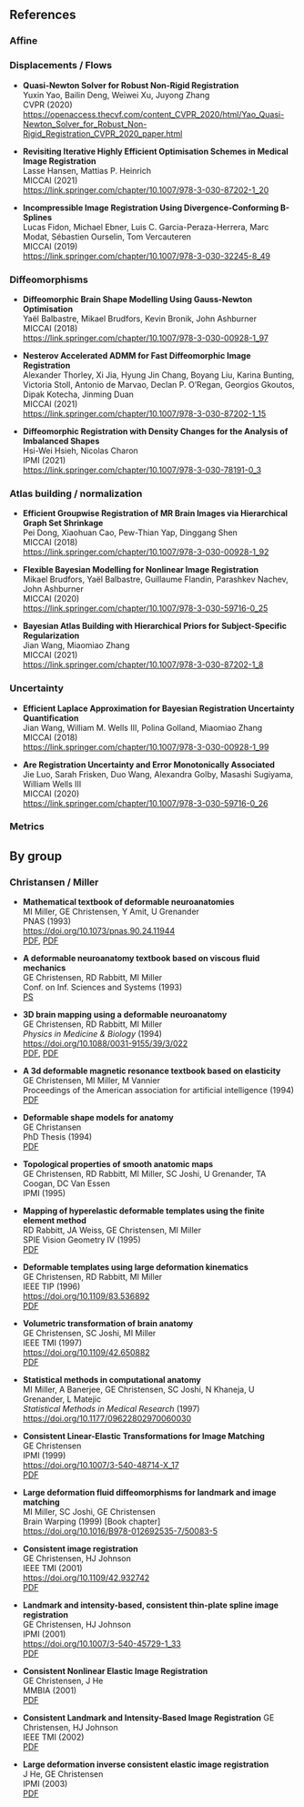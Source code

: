 ## References

### Affine


### Displacements / Flows

- **Quasi-Newton Solver for Robust Non-Rigid Registration** <br />
  Yuxin Yao, Bailin Deng, Weiwei Xu, Juyong Zhang <br />
  CVPR (2020) <br />
  https://openaccess.thecvf.com/content_CVPR_2020/html/Yao_Quasi-Newton_Solver_for_Robust_Non-Rigid_Registration_CVPR_2020_paper.html

- **Revisiting Iterative Highly Efficient Optimisation Schemes in Medical Image Registration** <br />
  Lasse Hansen, Mattias P. Heinrich <br />
  MICCAI (2021) <br />
  https://link.springer.com/chapter/10.1007/978-3-030-87202-1_20

- **Incompressible Image Registration Using Divergence-Conforming B-Splines** <br />
  Lucas Fidon, Michael Ebner, Luis C. Garcia-Peraza-Herrera, Marc Modat, Sébastien Ourselin, Tom Vercauteren <br />
  MICCAI (2019) <br />
  https://link.springer.com/chapter/10.1007/978-3-030-32245-8_49

### Diffeomorphisms

- **Diffeomorphic Brain Shape Modelling Using Gauss-Newton Optimisation** <br />
  Yaël Balbastre, Mikael Brudfors, Kevin Bronik, John Ashburner <br />
  MICCAI (2018) <br />
  https://link.springer.com/chapter/10.1007/978-3-030-00928-1_97

- **Nesterov Accelerated ADMM for Fast Diffeomorphic Image Registration** <br />
  Alexander Thorley, Xi Jia, Hyung Jin Chang, Boyang Liu, Karina Bunting, Victoria Stoll, Antonio de Marvao, Declan P. O’Regan, Georgios Gkoutos, Dipak Kotecha, Jinming Duan <br />
  MICCAI (2021) <br />
  https://link.springer.com/chapter/10.1007/978-3-030-87202-1_15

- **Diffeomorphic Registration with Density Changes for the Analysis of Imbalanced Shapes** <br />
  Hsi-Wei Hsieh, Nicolas Charon  <br />
  IPMI (2021) <br />
  https://link.springer.com/chapter/10.1007/978-3-030-78191-0_3

### Atlas building / normalization

- **Efficient Groupwise Registration of MR Brain Images via Hierarchical Graph Set Shrinkage** <br />
  Pei Dong, Xiaohuan Cao, Pew-Thian Yap, Dinggang Shen <br />
  MICCAI (2018) <br />
  https://link.springer.com/chapter/10.1007/978-3-030-00928-1_92

- **Flexible Bayesian Modelling for Nonlinear Image Registration** <br />
  Mikael Brudfors, Yaël Balbastre, Guillaume Flandin, Parashkev Nachev, John Ashburner <br />
  MICCAI (2020) <br />
  https://link.springer.com/chapter/10.1007/978-3-030-59716-0_25

- **Bayesian Atlas Building with Hierarchical Priors for Subject-Specific Regularization** <br />
  Jian Wang, Miaomiao Zhang <br />
  MICCAI (2021) <br />
  https://link.springer.com/chapter/10.1007/978-3-030-87202-1_8

### Uncertainty 

- **Efficient Laplace Approximation for Bayesian Registration Uncertainty Quantification** <br />
  Jian Wang, William M. Wells III, Polina Golland, Miaomiao Zhang <br />
  MICCAI (2018) <br />
  https://link.springer.com/chapter/10.1007/978-3-030-00928-1_99

- **Are Registration Uncertainty and Error Monotonically Associated** <br />
  Jie Luo, Sarah Frisken, Duo Wang, Alexandra Golby, Masashi Sugiyama, William Wells III <br />
  MICCAI (2020) <br />
  https://link.springer.com/chapter/10.1007/978-3-030-59716-0_26
  
### Metrics


## By group

### Christansen / Miller

- **Mathematical textbook of deformable neuroanatomies** <br />
  MI Miller, GE Christensen, Y Amit, U Grenander <br />
  PNAS (1993) <br />
  https://doi.org/10.1073/pnas.90.24.11944 <br />
  [PDF](https://www.pnas.org/doi/pdf/10.1073/pnas.90.24.11944?download=true), [PDF](http://user.engineering.uiowa.edu/~gec/papers/miller-christensen-grenander-pnas93.pdf)

- **A deformable neuroanatomy textbook based on viscous fluid mechanics** <br />
  GE Christensen, RD Rabbitt, MI Miller <br />
  Conf. on Inf. Sciences and Systems (1993) <br />
  [PS](http://user.engineering.uiowa.edu/~gec/papers/christensen_JHpaper.ps.gz)

- **3D brain mapping using a deformable neuroanatomy** <br />
  GE Christensen, RD Rabbitt, MI Miller <br />
  _Physics in Medicine & Biology_ (1994) <br />
  https://doi.org/10.1088/0031-9155/39/3/022 <br />
  [PDF](https://iopscience.iop.org/article/10.1088/0031-9155/39/3/022/pdf?casa_token=VjM9MQ0cvDcAAAAA:O3BfdQLd_OjyX4EjibsJkszpqsT37C4xdGrmLm8qVD0ZaOQmXt0dTu2VYzOEiE29EspZhk8BGjfQ58I1BajqpivxSqo),
  [PDF](http://user.engineering.uiowa.edu/~gec/papers/christensen_phys_med_bio94.pdf)

- **A 3d deformable magnetic resonance textbook based on elasticity** <br />
  GE Christensen, MI Miller, M Vannier <br />
  Proceedings of the American association for artificial intelligence (1994) <br />
  [PDF](https://www.academia.edu/download/46371618/A_3D_Deformable_Magnetic_Resonance_Textb20160609-17937-7w0fpv.pdf)

- **Deformable shape models for anatomy** <br />
  GE Christansen <br />
  PhD Thesis (1994) <br />
  [PDF](https://www.proquest.com/openview/d04c5fb1b3f5d8ba7f5fd17dadf37459/1?pq-origsite=gscholar&cbl=18750&diss=y)

- **Topological properties of smooth anatomic maps** <br />
  GE Christensen, RD Rabbitt, MI Miller, SC Joshi, U Grenander, TA Coogan, DC Van Essen <br />
  IPMI (1995)

- **Mapping of hyperelastic deformable templates using the finite element method** <br />
  RD Rabbitt, JA Weiss, GE Christensen, MI Miller <br />
  SPIE Vision Geometry IV (1995) <br />
  [PDF](http://www.sci.utah.edu/publications/rabbitt95/spie95.pdf)

- **Deformable templates using large deformation kinematics** <br />
  GE Christensen, RD Rabbitt, MI Miller <br />
  IEEE TIP (1996) <br />
  https://doi.org/10.1109/83.536892 <br />
  [PDF](http://user.engineering.uiowa.edu/~gec/papers/christensen_tip96.pdf)

- **Volumetric transformation of brain anatomy** <br />
  GE Christensen, SC Joshi, MI Miller <br />
  IEEE TMI (1997) <br />
  https://doi.org/10.1109/42.650882 <br />
  [PDF](http://user.engineering.uiowa.edu/~gec/papers/christensen_tmi97.pdf)

- **Statistical methods in computational anatomy** <br />
  MI Miller, A Banerjee, GE Christensen, SC Joshi, N Khaneja, U Grenander, L Matejic <br />
  _Statistical Methods in Medical Research_ (1997) <br />
  https://doi.org/10.1177/09622802970060030

- **Consistent Linear-Elastic Transformations for Image Matching** <br />
  GE Christensen <br />
  IPMI (1999) <br />
  https://doi.org/10.1007/3-540-48714-X_17 <br />
  [PDF](http://user.engineering.uiowa.edu/~gec/papers/christensen_ipmi99.pdf)

- **Large deformation fluid diffeomorphisms for landmark and image matching** <br/>
  MI Miller, SC Joshi, GE Christensen <br />
  Brain Warping (1999) [Book chapter] <br />
  https://doi.org/10.1016/B978-012692535-7/50083-5

- **Consistent image registration** <br />
  GE Christensen, HJ Johnson <br />
  IEEE TMI (2001) <br />
  https://doi.org/10.1109/42.932742 <br />
  [PDF](http://user.engineering.uiowa.edu/~gec/papers/christensen_consistent.pdf)

- **Landmark and intensity-based, consistent thin-plate spline image registration** <br />
  GE Christensen, HJ Johnson <br />
  IPMI (2001) <br />
  https://doi.org/10.1007/3-540-45729-1_33 <br />
  [PDF](https://www.researchgate.net/profile/Hans-Johnson/publication/221197030_Landmark_and_Intensity-Based_Consistent_Thin-Plate_Spline_Image_Registration/links/09e4150f45fbf4d5d2000000/Landmark-and-Intensity-Based-Consistent-Thin-Plate-Spline-Image-Registration.pdf)

- **Consistent Nonlinear Elastic Image Registration** <br />
  GE Christensen, J He <br />
  MMBIA (2001) <br />
  [PDF](http://user.engineering.uiowa.edu/~gec/papers/christensen_mmbia01.pdf)

- **Consistent Landmark and Intensity-Based Image Registration**
  GE Christensen, HJ Johnson <br />
  IEEE TMI (2002) <br />
  [PDF](http://user.engineering.uiowa.edu/~gec/papers/johnson_christensen_tmi02.pdf)

- **Large deformation inverse consistent elastic image registration** <br />
  J He, GE Christensen <br />
  IPMI (2003) <br />
  [PDF](https://www.researchgate.net/profile/Gary-Christensen/publication/8369102_Large_Deformation_Inverse_Consistent_Elastic_Image_Registration/links/0c96053c6903d99c23000000/Large-Deformation-Inverse-Consistent-Elastic-Image-Registration.pdf)
  
